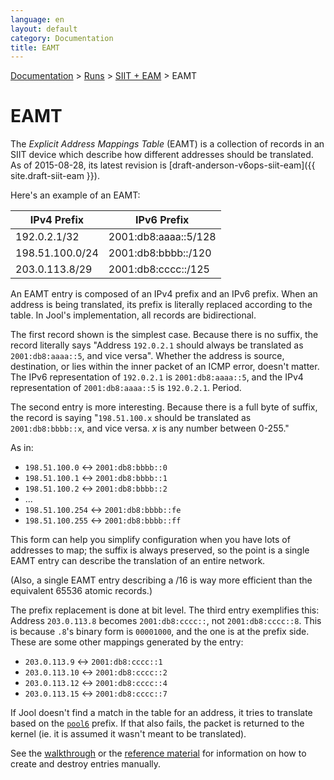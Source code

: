 ```yaml
---
language: en
layout: default
category: Documentation
title: EAMT
---
```


[Documentation](documentation.html) > [Runs](documentation.html#runs) > [SIIT + EAM](mod-run-eam.html) > EAMT

# EAMT

The _Explicit Address Mappings Table_ (EAMT) is a collection of records in an SIIT device which describe how different addresses should be translated. As of 2015-08-28, its latest revision is [draft-anderson-v6ops-siit-eam]({{ site.draft-siit-eam }}).

Here's an example of an EAMT:

| IPv4 Prefix     |     IPv6 Prefix      |
|-----------------|----------------------|
| 192.0.2.1/32    | 2001:db8:aaaa::5/128 |
| 198.51.100.0/24 | 2001:db8:bbbb::/120  |
| 203.0.113.8/29  | 2001:db8:cccc::/125  |

An EAMT entry is composed of an IPv4 prefix and an IPv6 prefix. When an address is being translated, its prefix is literally replaced according to the table. In Jool's implementation, all records are bidirectional.

The first record shown is the simplest case. Because there is no suffix, the record literally says "Address `192.0.2.1` should always be translated as `2001:db8:aaaa::5`, and vice versa". Whether the address is source, destination, or lies within the inner packet of an ICMP error, doesn't matter. The IPv6 representation of `192.0.2.1` is `2001:db8:aaaa::5`, and the IPv4 representation of `2001:db8:aaaa::5` is `192.0.2.1`. Period.

The second entry is more interesting. Because there is a full byte of suffix, the record is saying "`198.51.100.x` should be translated as `2001:db8:bbbb::x`, and vice versa. _x_ is any number between 0-255."

As in:

- `198.51.100.0` <-> `2001:db8:bbbb::0`
- `198.51.100.1` <-> `2001:db8:bbbb::1`
- `198.51.100.2` <-> `2001:db8:bbbb::2`
- ...
- `198.51.100.254` <-> `2001:db8:bbbb::fe`
- `198.51.100.255` <-> `2001:db8:bbbb::ff`

This form can help you simplify configuration when you have lots of addresses to map; the suffix is always preserved, so the point is a single EAMT entry can describe the translation of an entire network.

(Also, a single EAMT entry describing a /16 is way more efficient than the equivalent 65536 atomic records.)

The prefix replacement is done at bit level. The third entry exemplifies this: Address `203.0.113.8` becomes `2001:db8:cccc::`, not `2001:db8:cccc::8`. This is because `.8`'s binary form is `00001000`, and the one is at the prefix side. These are some other mappings generated by the entry:

- `203.0.113.9` <-> `2001:db8:cccc::1`
- `203.0.113.10` <-> `2001:db8:cccc::2`
- `203.0.113.12` <-> `2001:db8:cccc::4`
- `203.0.113.15` <-> `2001:db8:cccc::7`

If Jool doesn't find a match in the table for an address, it tries to translate based on the [`pool6`](usr-flags-pool6.html) prefix. If that also fails, the packet is returned to the kernel (ie. it is assumed it wasn't meant to be translated).

See the [walkthrough](mod-run-eam.html) or the [reference material](usr-flags-eamt.html) for information on how to create and destroy entries manually.


